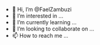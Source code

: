 - 👋 Hi, I’m @FaelZambuzi
- 👀 I’m interested in ...
- 🌱 I’m currently learning ...
- 💞️ I’m looking to collaborate on ...
- 📫 How to reach me ...

<!---
FaelZambuzi/FaelZambuzi is a ✨ special ✨ repository because its `README.md` (this file) appears on your GitHub profile.
You can click the Preview link to take a look at your changes.
--->
